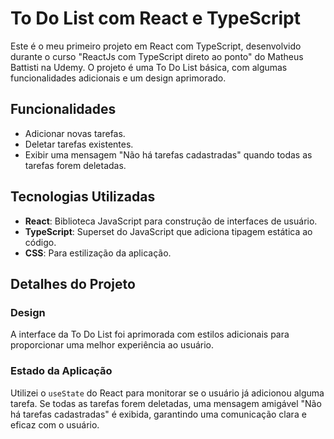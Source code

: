 # To Do List com React e TypeScript

Este é o meu primeiro projeto em React com TypeScript, desenvolvido durante o curso "ReactJs com TypeScript direto ao ponto" do Matheus Battisti na Udemy. O projeto é uma To Do List básica, com algumas funcionalidades adicionais e um design aprimorado.

## Funcionalidades

- Adicionar novas tarefas.
- Deletar tarefas existentes.
- Exibir uma mensagem "Não há tarefas cadastradas" quando todas as tarefas forem deletadas.

## Tecnologias Utilizadas

- **React**: Biblioteca JavaScript para construção de interfaces de usuário.
- **TypeScript**: Superset do JavaScript que adiciona tipagem estática ao código.
- **CSS**: Para estilização da aplicação.

## Detalhes do Projeto

### Design

A interface da To Do List foi aprimorada com estilos adicionais para proporcionar uma melhor experiência ao usuário. 

### Estado da Aplicação

Utilizei o `useState` do React para monitorar se o usuário já adicionou alguma tarefa. Se todas as tarefas forem deletadas, uma mensagem amigável "Não há tarefas cadastradas" é exibida, garantindo uma comunicação clara e eficaz com o usuário.

